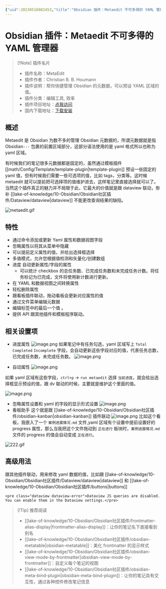 ```yaml
---
{"uid":20230516082453,"title":"Obsidian 插件：Metaedit 不可多得的 YAML 管理器","tags":["Obsidian","插件","编辑工具","效率"],"description":"Obsidian 插件：Metaedit 帮你快捷管理Ob的元数据信息，可以预设 yaml 区域的值，不可多得的 YAML 管理器","author":"cuman","type":"basic","draft":false,"editable":false,"modified":20230604172518,"dg-publish":true,"permalink":"/lake-of-knowledge/10-obsidian/obsidian/metaedit/","dgPassFrontmatter":true}
---
```



# Obsidian 插件：Metaedit 不可多得的 YAML 管理器

> [!Note] 插件名片
> - 插件名称：MetaEdit
> - 插件作者：Christian B. B. Houmann
> - 插件说明：帮你快捷管理 Obsidian 的元数据，可以预设 YAML 区域的值。
> - 插件分类：编辑工具, 效率
> - 插件项目地址：[点我访问](https://github.com/chhoumann/MetaEdit)
> - 国内下载地址：[下载安装](https://pkmer.cn/products/plugin/pluginMarket/?metaedit)

## 概述

Metaedit 是 Obsidian 为数不多的管理 Obsidian 元数据的，所谓元数据就是指 Obsidian`---` 包裹的前置区域部分，这部分语法使用的是 yaml 格式所以也称为 yaml 区域。

有时候我们的笔记很多元数据都是固定的，虽然通过模板插件 [[math/Config/Template/template-plugin\|template-plugin]] 预设一些固定的 yaml 值，但有时候我们需要一些可选项的值，比如 tags，分类等。这时候 metaedit 就可以提前把可选择项的值维护进去，这样笔记里直接选择就可以了。当然这个插件真正的魅力并不局限于此，它最大的价值就是跟 dataview 联动，弥补 [[lake-of-knowledge/10-Obsidian/Obsidian社区插件/Dataview/dataview\|dataview]] 不能更改查询结果的缺陷。

![metaedit.gif](https://cdn.pkmer.cn/images/202305160840263.gif!pkmer)

## 特性

- 通过命令添加或更新 Yaml 属性和数据视图字段
- 忽略属性以将其从菜单中隐藏
- 可以提前定义属性的值，并给出选择框选择
- 多值模式，允许您根据值检测和矢量化/创建数组
- 进度 自动更新属性/字段的属性
    - 可以统计 checkbox 的总任务数、已完成任务数和未完成任务计数。将任务标记为已完成，文件将使用新计数进行更新。
- 在 YAML 和数据视图之间转换属性
- 轻松删除属性
- 跟看板插件联动，拖动看板会更新对应属性的值
- 通过文件菜单编辑元数据
- 编辑标签中的最后一个值 。
- 提供 API 跟其他插件和模板程序联动。

## 相关设置项

- 进度属性
  ![image.png](https://cdn.pkmer.cn/images/202305160914645.png!pkmer)
如果笔记中有任务勾选，yaml 区域写上 `Total` `Completed` `Incomplete` 字段，会自动更新这些字段对应的值，代表任务总数，已完成任务数，未完成任务数。
![image.png](https://cdn.pkmer.cn/images/202305160921040.png!pkmer)

- 自动属性
  ![image.png](https://cdn.pkmer.cn/images/202305160922182.png!pkmer)

如果 yaml 区域有这些字段，`ctrl+p` → `run metaedit` 选择 `当前进度`，就会给出选择框显示预设的值，跟 dv 联动的时候，主要就是维护这个里面的值。

![image.png](https://cdn.pkmer.cn/images/202305160923380.png!pkmer)

- 忽略属性设置和 yaml 的字段的显示形式设置
![image.png](https://cdn.pkmer.cn/images/202305160926477.png!pkmer)
- 看板助手
  这个就是跟 [[lake-of-knowledge/10-Obsidian/Obsidian社区插件/obsidian-kanban\|obsidian-kanban]] 插件联动
  ![image.png](https://cdn.pkmer.cn/images/202305160928491.png!pkmer)
比如这个看板，我嵌入了一个 `案例进展情况.md` 文件,yaml 区域有个设置中提前设置好的 progress 属性，那么当我把这个文件拖动到 `正在进行` 板块时，`案例进展情况.md` 文件的 progress 的值会自动变成 `正在进行`。

![222.gif](https://cdn.pkmer.cn/images/202305160948232.gif!pkmer)

## 高级用法

跟其他插件联动，用来修改 yaml 数据的值，比如跟 [[lake-of-knowledge/10-Obsidian/Obsidian社区插件/Dataview/dataview\|dataview]] 和 [[lake-of-knowledge/10-Obsidian/Obsidian社区插件/buttons\|buttons]]

````
<pre class="dataview dataview-error">Dataview JS queries are disabled. You can enable them in the Dataview settings.</pre>
````

> [!Tip] 推荐阅读
> - [[lake-of-knowledge/10-Obsidian/Obsidian社区插件/frontmatter-alias-display\|frontmatter-alias-display]]：让你的笔记名下直接看到别名
> - [[lake-of-knowledge/10-Obsidian/Obsidian社区插件/obsidian-metatable\|obsidian-metatable]]：美化 frontmatter 的显示样式
> - [[lake-of-knowledge/10-Obsidian/Obsidian社区插件/obsidian-view-mode-by-frontmatter\|obsidian-view-mode-by-frontmatter]]：自定义每个笔记的视图
> - [[lake-of-knowledge/10-Obsidian/Obsidian社区插件/obsidian-meta-bind-plugin\|obsidian-meta-bind-plugin]]：让你的笔记具有交互性，通过各种控件修改笔记信息